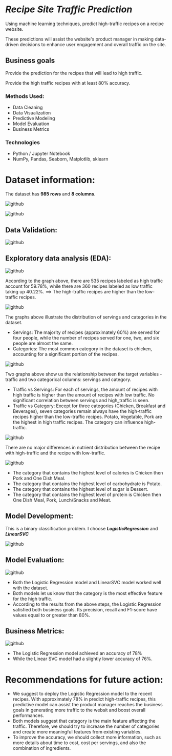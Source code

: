 # *Recipe Site Traffic Prediction*

Using machine learning techniques, predict high-traffic recipes on a recipe website.

These predictions will assist the website's product manager in making data-driven decisions to enhance user engagement and overall traffic on the site.

## Business goals

Provide the prediction for the recipes that will lead to high traffic.

Provide the high traffic recipes with at least 80% accuracy.

### Methods Used:
* Data Cleaning
* Data Visualization
* Predictive Modeling
* Model Evaluation
* Business Metrics
 
### Technologies
* Python / Jupyter Notebook
* NumPy, Pandas, Seaborn, Matplotlib, sklearn

# Dataset information:
The dataset has **985 rows** and **8 columns**.

![github](https://github.com/Khangtran94/Recipe_High_Traffic_Prediction/assets/146164801/dfaa923a-2408-4ed6-8655-1659b0546ce0)

![github](https://github.com/Khangtran94/Recipe_High_Traffic_Prediction/assets/146164801/ea254f66-7a9d-436c-978d-0b5820193bb5)

## Data Validation:

![github](https://github.com/Khangtran94/Recipe_High_Traffic_Prediction/assets/146164801/63067fbc-359e-404b-af6f-7a867fea1ad3)

## Exploratory data analysis (EDA):
![github](https://github.com/Khangtran94/Recipe_High_Traffic_Prediction/assets/146164801/2e04aa9d-1fb7-4c3a-a5ba-5ba138b74abc)

According to the graph above, there are 535 recipes labeled as high traffic account for 59.78%, while there are 360 recipes labeled as low traffic taking up 40.22%. 
==> The high-traffic recipes are higher than the low-traffic recipes.

![github](https://github.com/Khangtran94/Recipe_High_Traffic_Prediction/assets/146164801/863e2ff4-9c74-457c-a930-b3d5c3db27e0)

The graphs above illustrate the distribution of servings and categories in the dataset.

* Servings: The majority of recipes (approximately 60%) are served for four people, while the number of recipes served for one, two, and six people are almost the same.
* Categories: The most common category in the dataset is chicken, accounting for a significant portion of the recipes.

![github](https://github.com/Khangtran94/Recipe_High_Traffic_Prediction/assets/146164801/48688cd9-2397-4629-88d7-e2f2b9d298cb)

Two graphs above show us the relationship between the target variables - traffic and two categorical columns: servings and category.
* Traffic vs Servings: For each of servings, the amount of recipes with high traffic is higher than the amount of recipes with low traffic. No significant correlation between servings and high_traffic is seen.
* Traffic vs Category: Except for three categories (Chicken, Breakfast and Beverages), seven categories remain always have the high-traffic recipes higher than the low-traffic recipes. Potato, Vegetable, Pork are the highest in high traffic recipes. The category can influence high-traffic.

![github](https://github.com/Khangtran94/Recipe_High_Traffic_Prediction/assets/146164801/718dfcb3-85ac-480d-8a94-d7a7153da56a)

There are no major differences in nutrient distribution between the recipe with high-traffic and the recipe with low-traffic.

![github](https://github.com/Khangtran94/Recipe_High_Traffic_Prediction/assets/146164801/4e8225f3-6d4d-47ba-9e61-267a1d03d286)

* The category that contains the highest level of calories is Chicken then Pork and One Dish Meal.
* The category that contains the highest level of carbohydrate is Potato.
* The category that contains the highest level of sugar is Dessert.
* The category that contains the highest level of protein is Chicken then One Dish Meal, Pork, Lunch/Snacks and Meat.

## Model Development: 
This is a binary classification problem. I choose ***LogisticRegression*** and ***LinearSVC***

![github](https://github.com/Khangtran94/Recipe_High_Traffic_Prediction/assets/146164801/13d0c8e8-8b8d-4ce8-9aa5-fcb75dc6c7bb)

## Model Evaluation:

![github](https://github.com/Khangtran94/Recipe_High_Traffic_Prediction/assets/146164801/68603654-e569-429c-a3a1-ff1935ad5d84)

* Both the Logistic Regression model and LinearSVC model worked well with the dataset.
* Both models let us know that the category is the most effective feature for the high traffic.
* According to the results from the above steps, the Logistic Regression satisfied both business goals. Its precision, recall and F1-score have values equal to or greater than 80%.

## Business Metrics:

![github](https://github.com/Khangtran94/Recipe_High_Traffic_Prediction/assets/146164801/b8542450-d1dc-43e9-b07a-3fae2737e7b8)

* The Logistic Regression model achieved an accuracy of 78%
* While the Linear SVC model had a slightly lower accuracy of 76%.

# Recommendations for future action:
* We suggest to deploy the Logistic Regression model to the recent recipes. With approximately 78% in predict high-traffic recipes, this predictive model can assist the product manager reaches the business goals in generating more traffic to the websit and boost overall performances.
* Both models suggest that category is the main feature affecting the traffic. Therefore, we should try to increase the number of categories and create more meaningful features from existing variables.
* To improve the accuracy, we should collect more information, such as more details about time to cost, cost per servings, and also the combination of ingredients.
